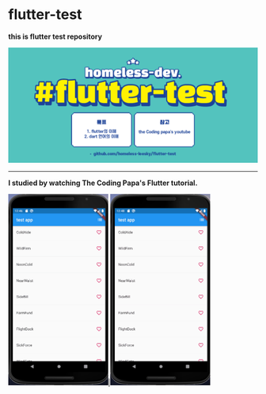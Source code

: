 # flutter-test

**this is flutter test repository** <br>

<img src="./pro_cap/flutter-test.png" />


<hr>

**I studied by watching The Coding Papa's Flutter tutorial.**


<img src="./pro_cap/1.gif" width=40% style="display:inline"/>|<img src="./pro_cap/2.gif" width=40%/>  
